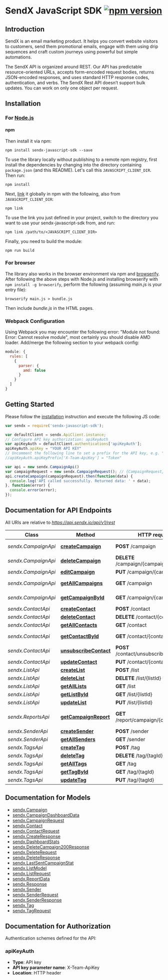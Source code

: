 # SendX JavaScript SDK [![npm version](https://img.shields.io/npm/v/sendx-javascript-sdk.svg?style=flat)](https://www.npmjs.com/package/sendx-javascript-sdk)
## Introduction
SendX is an email marketing product. It helps you convert website visitors to customers, send them promotional emails, engage with them using drip sequences and craft custom journeys using powerful but simple automations.

The SendX API is organized around REST. Our API has predictable resource-oriented URLs, accepts form-encoded request bodies, returns JSON-encoded responses, and uses standard HTTP response codes, authentication, and verbs.
The SendX Rest API doesn’t support bulk updates. You can work on only one object per request. <br>

## Installation

### For [Node.js](https://nodejs.org/)

#### npm

Then install it via npm:

```shell
npm install sendx-javascript-sdk --save
```



To use the library locally without publishing to a remote npm registry, first install the dependencies by changing into the directory containing `package.json` (and this README). Let's call this `JAVASCRIPT_CLIENT_DIR`. Then run:

```shell
npm install
```

Next, [link](https://docs.npmjs.com/cli/link) it globally in npm with the following, also from `JAVASCRIPT_CLIENT_DIR`:

```shell
npm link
```

To use the link you just defined in your project, switch to the directory you want to use your sendx-javascript-sdk from, and run:

```shell
npm link /path/to/<JAVASCRIPT_CLIENT_DIR>
```

Finally, you need to build the module:

```shell
npm run build
```

### For browser

The library also works in the browser environment via npm and [browserify](http://browserify.org/). After following
the above steps with Node.js and installing browserify with `npm install -g browserify`,
perform the following (assuming *main.js* is your entry file):

```shell
browserify main.js > bundle.js
```

Then include *bundle.js* in the HTML pages.

### Webpack Configuration

Using Webpack you may encounter the following error: "Module not found: Error:
Cannot resolve module", most certainly you should disable AMD loader. Add/merge
the following section to your webpack config:

```javascript
module: {
  rules: [
    {
      parser: {
        amd: false
      }
    }
  ]
}
```

## Getting Started

Please follow the [installation](#installation) instruction and execute the following JS code:

```javascript
var sendx = require('sendx-javascript-sdk');

var defaultClient = sendx.ApiClient.instance;
// Configure API key authorization: apiKeyAuth
var apiKeyAuth = defaultClient.authentications['apiKeyAuth'];
apiKeyAuth.apiKey = "YOUR API KEY"
// Uncomment the following line to set a prefix for the API key, e.g. "Token" (defaults to null)
//apiKeyAuth.apiKeyPrefix['X-Team-ApiKey'] = "Token"

var api = new sendx.CampaignApi()
var campaignRequest = new sendx.CampaignRequest(); // {CampaignRequest} The campaign content
api.createCampaign(campaignRequest).then(function(data) {
  console.log('API called successfully. Returned data: ' + data);
}, function(error) {
  console.error(error);
});


```

## Documentation for API Endpoints

All URIs are relative to *https://api.sendx.io/api/v1/rest*

Class | Method | HTTP request | Description
------------ | ------------- | ------------- | -------------
*sendx.CampaignApi* | [**createCampaign**](docs/CampaignApi.md#createCampaign) | **POST** /campaign | Create Campaign
*sendx.CampaignApi* | [**deleteCampaign**](docs/CampaignApi.md#deleteCampaign) | **DELETE** /campaign/{campaignId} | Delete Campaign
*sendx.CampaignApi* | [**editCampaign**](docs/CampaignApi.md#editCampaign) | **PUT** /campaign/{campaignId} | Edit Campaign
*sendx.CampaignApi* | [**getAllCampaigns**](docs/CampaignApi.md#getAllCampaigns) | **GET** /campaign | Get All Campaigns
*sendx.CampaignApi* | [**getCampaignById**](docs/CampaignApi.md#getCampaignById) | **GET** /campaign/{campaignId} | Get Campaign By Id
*sendx.ContactApi* | [**createContact**](docs/ContactApi.md#createContact) | **POST** /contact | Create a contact
*sendx.ContactApi* | [**deleteContact**](docs/ContactApi.md#deleteContact) | **DELETE** /contact/{contactId} | Delete Contact
*sendx.ContactApi* | [**getAllContacts**](docs/ContactApi.md#getAllContacts) | **GET** /contact | Get All Contacts
*sendx.ContactApi* | [**getContactById**](docs/ContactApi.md#getContactById) | **GET** /contact/{contactId} | Get Contact by ID
*sendx.ContactApi* | [**unsubscribeContact**](docs/ContactApi.md#unsubscribeContact) | **POST** /contact/unsubscribe/{contactId} | Unsubscribe Contact
*sendx.ContactApi* | [**updateContact**](docs/ContactApi.md#updateContact) | **PUT** /contact/{contactId} | Update Contact
*sendx.ListApi* | [**createList**](docs/ListApi.md#createList) | **POST** /list | Create List
*sendx.ListApi* | [**deleteList**](docs/ListApi.md#deleteList) | **DELETE** /list/{listId} | Delete List
*sendx.ListApi* | [**getAllLists**](docs/ListApi.md#getAllLists) | **GET** /list | Get All Lists
*sendx.ListApi* | [**getListById**](docs/ListApi.md#getListById) | **GET** /list/{listId} | Get List
*sendx.ListApi* | [**updateList**](docs/ListApi.md#updateList) | **PUT** /list/{listId} | Update List
*sendx.ReportsApi* | [**getCampaignReport**](docs/ReportsApi.md#getCampaignReport) | **GET** /report/campaign/{campaignId} | Get CampaignReport Data
*sendx.SenderApi* | [**createSender**](docs/SenderApi.md#createSender) | **POST** /sender | Create Sender
*sendx.SenderApi* | [**getAllSenders**](docs/SenderApi.md#getAllSenders) | **GET** /sender | Get All Senders
*sendx.TagsApi* | [**createTag**](docs/TagsApi.md#createTag) | **POST** /tag | Create a Tag
*sendx.TagsApi* | [**deleteTag**](docs/TagsApi.md#deleteTag) | **DELETE** /tag/{tagId} | Delete a Tag
*sendx.TagsApi* | [**getAllTags**](docs/TagsApi.md#getAllTags) | **GET** /tag | Get All Tags
*sendx.TagsApi* | [**getTagById**](docs/TagsApi.md#getTagById) | **GET** /tag/{tagId} | Get a Tag by ID
*sendx.TagsApi* | [**updateTag**](docs/TagsApi.md#updateTag) | **PUT** /tag/{tagId} | Update a Tag


## Documentation for Models

 - [sendx.Campaign](docs/Campaign.md)
 - [sendx.CampaignDashboardData](docs/CampaignDashboardData.md)
 - [sendx.CampaignRequest](docs/CampaignRequest.md)
 - [sendx.Contact](docs/Contact.md)
 - [sendx.ContactRequest](docs/ContactRequest.md)
 - [sendx.CreateResponse](docs/CreateResponse.md)
 - [sendx.DashboardStats](docs/DashboardStats.md)
 - [sendx.DeleteCampaign200Response](docs/DeleteCampaign200Response.md)
 - [sendx.DeleteRequest](docs/DeleteRequest.md)
 - [sendx.DeleteResponse](docs/DeleteResponse.md)
 - [sendx.LastSentCampaignStat](docs/LastSentCampaignStat.md)
 - [sendx.ListModel](docs/ListModel.md)
 - [sendx.ListRequest](docs/ListRequest.md)
 - [sendx.ReportData](docs/ReportData.md)
 - [sendx.Response](docs/Response.md)
 - [sendx.Sender](docs/Sender.md)
 - [sendx.SenderRequest](docs/SenderRequest.md)
 - [sendx.SenderResponse](docs/SenderResponse.md)
 - [sendx.Tag](docs/Tag.md)
 - [sendx.TagRequest](docs/TagRequest.md)


## Documentation for Authorization


Authentication schemes defined for the API:
### apiKeyAuth


- **Type**: API key
- **API key parameter name**: X-Team-ApiKey
- **Location**: HTTP header

